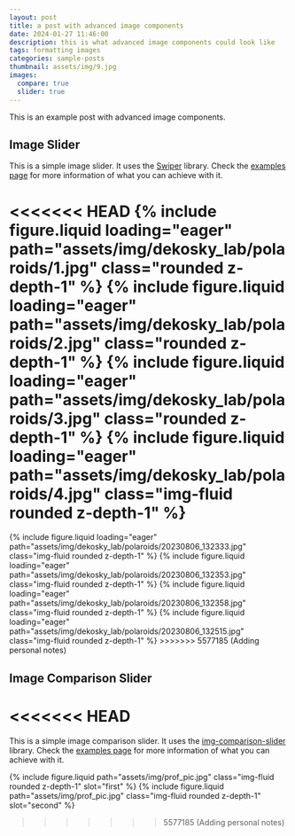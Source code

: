 ```yaml
---
layout: post
title: a post with advanced image components
date: 2024-01-27 11:46:00
description: this is what advanced image components could look like
tags: formatting images
categories: sample-posts
thumbnail: assets/img/9.jpg
images:
  compare: true
  slider: true
---
```


This is an example post with advanced image components.

## Image Slider

This is a simple image slider. It uses the [Swiper](https://swiperjs.com/) library. Check the [examples page](https://swiperjs.com/demos) for more information of what you can achieve with it.

<<<<<<< HEAD
<swiper-container keyboard="true" height="90" navigation="true" pagination="true" pagination-clickable="true" pagination-dynamic-bullets="true" rewind="true">
  <swiper-slide>{% include figure.liquid loading="eager" path="assets/img/dekosky_lab/polaroids/1.jpg" class="rounded z-depth-1" %}</swiper-slide>
  <swiper-slide>{% include figure.liquid loading="eager" path="assets/img/dekosky_lab/polaroids/2.jpg" class="rounded z-depth-1" %}</swiper-slide>
  <swiper-slide>{% include figure.liquid loading="eager" path="assets/img/dekosky_lab/polaroids/3.jpg" class="rounded z-depth-1" %}</swiper-slide>
  <swiper-slide>{% include figure.liquid loading="eager" path="assets/img/dekosky_lab/polaroids/4.jpg" class="img-fluid rounded z-depth-1" %}</swiper-slide>
=======
<swiper-container keyboard="true" navigation="true" pagination="true" pagination-clickable="true" pagination-dynamic-bullets="true" rewind="true">
  <swiper-slide>{% include figure.liquid loading="eager" path="assets/img/dekosky_lab/polaroids/20230806_132333.jpg" class="img-fluid rounded z-depth-1" %}</swiper-slide>
  <swiper-slide>{% include figure.liquid loading="eager" path="assets/img/dekosky_lab/polaroids/20230806_132353.jpg" class="img-fluid rounded z-depth-1" %}</swiper-slide>
  <swiper-slide>{% include figure.liquid loading="eager" path="assets/img/dekosky_lab/polaroids/20230806_132358.jpg" class="img-fluid rounded z-depth-1" %}</swiper-slide>
  <swiper-slide>{% include figure.liquid loading="eager" path="assets/img/dekosky_lab/polaroids/20230806_132515.jpg" class="img-fluid rounded z-depth-1" %}</swiper-slide>
>>>>>>> 5577185 (Adding personal notes)
</swiper-container>

## Image Comparison Slider

<<<<<<< HEAD
=======
This is a simple image comparison slider. It uses the [img-comparison-slider](https://img-comparison-slider.sneas.io/) library. Check the [examples page](https://img-comparison-slider.sneas.io/examples.html) for more information of what you can achieve with it.

<img-comparison-slider>
  {% include figure.liquid path="assets/img/prof_pic.jpg" class="img-fluid rounded z-depth-1" slot="first" %}
  {% include figure.liquid path="assets/img/prof_pic.jpg" class="img-fluid rounded z-depth-1" slot="second" %}
</img-comparison-slider>


>>>>>>> 5577185 (Adding personal notes)
